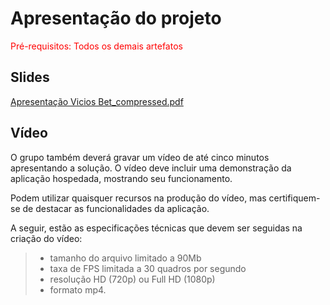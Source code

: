 # Apresentação do projeto

<span style="color:red">Pré-requisitos: Todos os demais artefatos</span>


## Slides

[Apresentação Vicios Bet_compressed.pdf](https://github.com/user-attachments/files/20971498/Apresentacao.Vicios.Bet_compressed.pdf)


## Vídeo

O grupo também deverá gravar um vídeo de até cinco minutos apresentando a solução. O vídeo deve incluir uma demonstração da aplicação hospedada, mostrando seu funcionamento.

Podem utilizar quaisquer recursos na produção do vídeo, mas certifiquem-se de destacar as funcionalidades da aplicação.

A seguir, estão as especificações técnicas que devem ser seguidas na criação do vídeo:

> - tamanho do arquivo limitado a 90Mb
> - taxa de FPS limitada a 30 quadros por segundo
> - resolução HD (720p) ou Full HD (1080p)
> - formato mp4.


